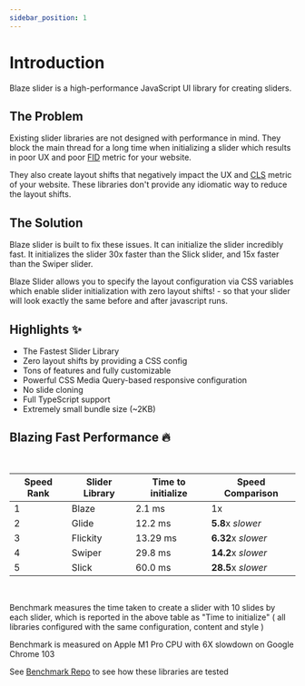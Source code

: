 ```yaml
---
sidebar_position: 1
---
```


# Introduction

Blaze slider is a high-performance JavaScript UI library for creating sliders.

## The Problem

Existing slider libraries are not designed with performance in mind. They block the main thread for a long time when initializing a slider which results in poor UX and poor [FID](https://web.dev/fid/) metric for your website.

They also create layout shifts that negatively impact the UX and [CLS](https://web.dev/cls/) metric of your website. These libraries don't provide any idiomatic way to reduce the layout shifts.

## The Solution

Blaze slider is built to fix these issues. It can initialize the slider incredibly fast. It initializes the slider <span className='wow'>30x faster</span> than the Slick slider, and <span className='wow'>15x faster</span> than the Swiper slider.

Blaze Slider allows you to specify the layout configuration via CSS variables which enable slider initialization with <span className='wow'>zero layout shifts!</span> - so that your slider will look exactly the same before and after javascript runs.

## Highlights ✨

- The Fastest Slider Library
- Zero layout shifts by providing a CSS config
- Tons of features and fully customizable
- Powerful CSS Media Query-based responsive configuration
- No slide cloning
- Full TypeScript support
- Extremely small bundle size (~2KB)

## Blazing Fast Performance 🔥

<br/>

| Speed Rank                      | Slider Library                      | Time to initialize                   | Speed Comparison                 |
| ------------------------------- | ----------------------------------- | ------------------------------------ | -------------------------------- |
| <span className='wow'>1 </span> | <span className='wow'>Blaze </span> | <span className='wow'>2.1 ms </span> | <span className='wow'>1x </span> |
| 2                               | Glide                               | 12.2 ms                              | **5.8**x _slower_                |
| 3                               | Flickity                            | 13.29 ms                             | **6.32**x _slower_               |
| 4                               | Swiper                              | 29.8 ms                              | **14.2**x _slower_               |
| 5                               | Slick                               | 60.0 ms                              | **28.5**x _slower_               |

<br/>

Benchmark measures the time taken to create a slider with 10 slides by each slider, which is reported in the above table as "Time to initialize" ( all libraries configured with the same configuration, content and style )

Benchmark is measured on Apple M1 Pro CPU with 6X slowdown on Google Chrome 103

See [Benchmark Repo](https://github.com/blaze-slider/blaze-slider/tree/main/benchmark) to see how these libraries are tested
